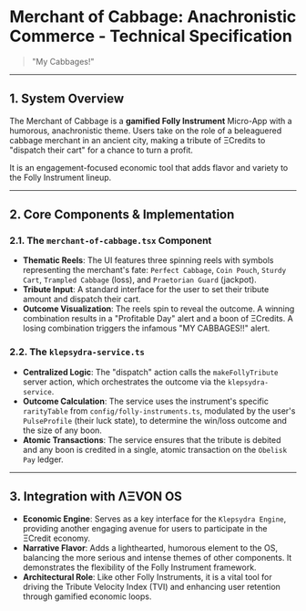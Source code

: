 # Merchant of Cabbage: Anachronistic Commerce - Technical Specification

> "My Cabbages!"

---

## 1. System Overview

The Merchant of Cabbage is a **gamified Folly Instrument** Micro-App with a humorous, anachronistic theme. Users take on the role of a beleaguered cabbage merchant in an ancient city, making a tribute of ΞCredits to "dispatch their cart" for a chance to turn a profit.

It is an engagement-focused economic tool that adds flavor and variety to the Folly Instrument lineup.

---

## 2. Core Components & Implementation

### 2.1. The `merchant-of-cabbage.tsx` Component
- **Thematic Reels**: The UI features three spinning reels with symbols representing the merchant's fate: `Perfect Cabbage`, `Coin Pouch`, `Sturdy Cart`, `Trampled Cabbage` (loss), and `Praetorian Guard` (jackpot).
- **Tribute Input**: A standard interface for the user to set their tribute amount and dispatch their cart.
- **Outcome Visualization**: The reels spin to reveal the outcome. A winning combination results in a "Profitable Day" alert and a boon of ΞCredits. A losing combination triggers the infamous "MY CABBAGES!!" alert.

### 2.2. The `klepsydra-service.ts`
- **Centralized Logic**: The "dispatch" action calls the `makeFollyTribute` server action, which orchestrates the outcome via the `klepsydra-service`.
- **Outcome Calculation**: The service uses the instrument's specific `rarityTable` from `config/folly-instruments.ts`, modulated by the user's `PulseProfile` (their luck state), to determine the win/loss outcome and the size of any boon.
- **Atomic Transactions**: The service ensures that the tribute is debited and any boon is credited in a single, atomic transaction on the `Obelisk Pay` ledger.

---

## 3. Integration with ΛΞVON OS

- **Economic Engine**: Serves as a key interface for the `Klepsydra Engine`, providing another engaging avenue for users to participate in the ΞCredit economy.
- **Narrative Flavor**: Adds a lighthearted, humorous element to the OS, balancing the more serious and intense themes of other components. It demonstrates the flexibility of the Folly Instrument framework.
- **Architectural Role**: Like other Folly Instruments, it is a vital tool for driving the Tribute Velocity Index (TVI) and enhancing user retention through gamified economic loops.